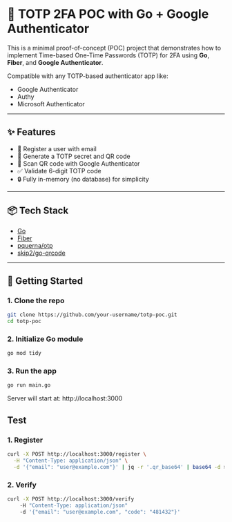 # 🔐 TOTP 2FA POC with Go + Google Authenticator

This is a minimal proof-of-concept (POC) project that demonstrates how to implement Time-based One-Time Passwords (TOTP) for 2FA using **Go**, **Fiber**, and **Google Authenticator**.

Compatible with any TOTP-based authenticator app like:
- Google Authenticator
- Authy
- Microsoft Authenticator

---

## ✨ Features

- 📧 Register a user with email
- 🔑 Generate a TOTP secret and QR code
- 📲 Scan QR code with Google Authenticator
- ✅ Validate 6-digit TOTP code
- 🔒 Fully in-memory (no database) for simplicity

---

## 📦 Tech Stack

- [Go](https://golang.org/)
- [Fiber](https://gofiber.io/)
- [pquerna/otp](https://github.com/pquerna/otp)
- [skip2/go-qrcode](https://github.com/skip2/go-qrcode)

---

## 🚀 Getting Started

### 1. Clone the repo

```bash
git clone https://github.com/your-username/totp-poc.git
cd totp-poc
```

### 2. Initialize Go module

```bash
go mod tidy
```

### 3. Run the app

```bash
go run main.go
```

Server will start at: http://localhost:3000

## Test

### 1. Register

```bash
curl -X POST http://localhost:3000/register \
  -H "Content-Type: application/json" \
  -d '{"email": "user@example.com"}' | jq -r '.qr_base64' | base64 -d > qr.png
```

### 2. Verify

```bash
curl -X POST http://localhost:3000/verify  
    -H "Content-Type: application/json"
    -d '{"email": "user@example.com", "code": "481432"}'
```
